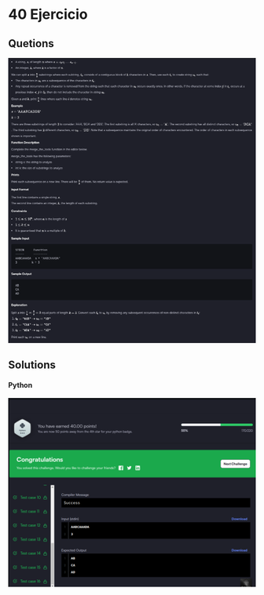 # 40 Ejercicio

## Quetions
![imagen pegada](image1.png)

## Solutions

#### Python
![imagen pegada (2)](image2.png)